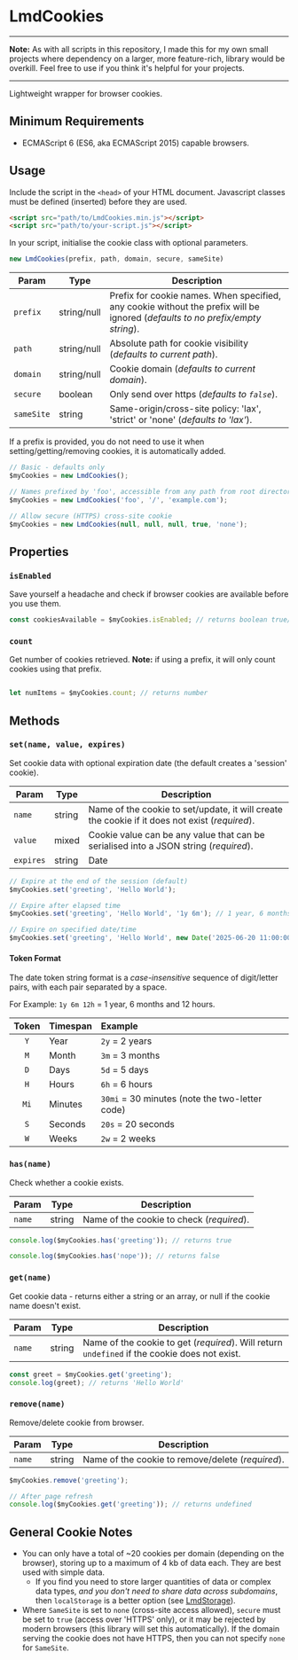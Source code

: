 # LmdCookies

---

**Note:** As with all scripts in this repository, I made this for my own small projects where dependency on a larger, more feature-rich, library would be overkill. Feel free to use if you think it's helpful for your projects.

---

Lightweight wrapper for browser cookies.

## Minimum Requirements

- ECMAScript 6 (ES6, aka ECMAScript 2015) capable browsers.

## Usage

Include the script in the `<head>` of your HTML document. Javascript classes must be defined (inserted) before they are used.

```html
<script src="path/to/LmdCookies.min.js"></script>
<script src="path/to/your-script.js"></script>
```

In your script, initialise the cookie class with optional parameters.

```javascript
new LmdCookies(prefix, path, domain, secure, sameSite)
```

| Param | Type | Description |
| --- | --- | --- |
| `prefix` | string/null | Prefix for cookie names. When specified, any cookie without the prefix will be ignored (*defaults to no prefix/empty string*). |
| `path` |  string/null | Absolute path for cookie visibility (*defaults to current path*). |
| `domain` | string/null | Cookie domain (*defaults to current domain*). |
| `secure` | boolean | Only send over https (*defaults to `false`*). |
| `sameSite` | string | Same-origin/cross-site policy: 'lax', 'strict' or 'none' (*defaults to 'lax'*). |

If a prefix is provided, you do not need to use it when setting/getting/removing cookies, it is automatically added.

```javascript
// Basic - defaults only
$myCookies = new LmdCookies();

// Names prefixed by 'foo', accessible from any path from root directory, from any sub-domain
$myCookies = new LmdCookies('foo', '/', 'example.com');

// Allow secure (HTTPS) cross-site cookie
$myCookies = new LmdCookies(null, null, null, true, 'none');
```

## Properties

### `isEnabled`

Save yourself a headache and check if browser cookies are available before you use them.

```javascript
const cookiesAvailable = $myCookies.isEnabled; // returns boolean true/false
```

### `count`

Get number of cookies retrieved. **Note:** if using a prefix, it will only count cookies using that prefix.

```javascript

let numItems = $myCookies.count; // returns number
```

## Methods

### `set(name, value, expires)`

Set cookie data with optional expiration date (the default creates a 'session' cookie).

| Param | Type | Description |
| --- | --- | --- |
| `name` | string | Name of the cookie to set/update, it will create the cookie if it does not exist (*required*). |
| `value` | mixed | Cookie value can be any value that can be serialised into a JSON string (*required*). |
| `expires` | string|Date | Cookie expiration date can be a date token string (see [Token Format](#token-format) below) or a `Date` object (*optional, defaults to 'session' cookie*). |

```javascript
// Expire at the end of the session (default)
$myCookies.set('greeting', 'Hello World');

// Expire after elapsed time
$myCookies.set('greeting', 'Hello World', '1y 6m'); // 1 year, 6 months

// Expire on specified date/time
$myCookies.set('greeting', 'Hello World', new Date('2025-06-20 11:00:00'));
```

#### Token Format

The date token string format is a *case-insensitive* sequence of digit/letter pairs, with each pair separated by a space.

For Example: `1y 6m 12h` = 1 year, 6 months and 12 hours.

| Token | Timespan | Example |
| :---: | :------- | :------ |
| `Y` | Year | `2y` = 2 years |
| `M` | Month | `3m` = 3 months |
| `D` | Days | `5d` = 5 days |
| `H` | Hours | `6h` = 6 hours |
| `Mi` | Minutes | `30mi` = 30 minutes (note the two-letter code) |
| `S` | Seconds | `20s` = 20 seconds |
| `W` | Weeks | `2w` = 2 weeks |

### `has(name)`

Check whether a cookie exists.

| Param | Type | Description |
| --- | --- | --- |
| `name` | string | Name of the cookie to check (*required*). |

```javascript
console.log($myCookies.has('greeting')); // returns true

console.log($myCookies.has('nope')); // returns false
```

### `get(name)`

Get cookie data - returns either a string or an array, or null if the cookie name doesn't exist.

| Param | Type | Description |
| --- | --- | --- |
| `name` | string | Name of the cookie to get (*required*). Will return `undefined` if the cookie does not exist. |

```javascript
const greet = $myCookies.get('greeting');
console.log(greet); // returns 'Hello World'
```

### `remove(name)`

Remove/delete cookie from browser.

| Param | Type | Description |
| --- | --- | --- |
| `name` | string | Name of the cookie to remove/delete (*required*). |

```javascript
$myCookies.remove('greeting');

// After page refresh
console.log($myCookies.get('greeting')); // returns undefined
```

## General Cookie Notes

- You can only have a total of ~20 cookies per domain (depending on the browser), storing up to a maximum of 4 kb of data each. They are best used with simple data.
    - If you find you need to store larger quantities of data or complex data types, *and you don't need to share data across subdomains*, then `localStorage` is a better option (see [LmdStorage](../LmdStorage/README.md)).
- Where `SameSite` is set to `none` (cross-site access allowed), `secure` must be set to `true` (access over 'HTTPS' only), or it may be rejected by modern browsers (this library will set this automatically). If the domain serving the cookie does not have HTTPS, then you can not specify `none` for `SameSite`.

